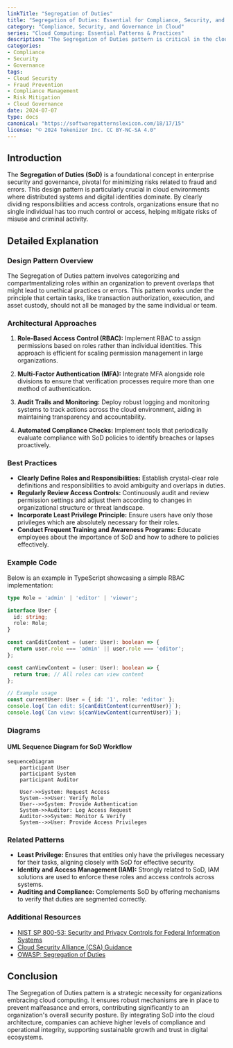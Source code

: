 ```yaml
---
linkTitle: "Segregation of Duties"
title: "Segregation of Duties: Essential for Compliance, Security, and Governance in Cloud"
category: "Compliance, Security, and Governance in Cloud"
series: "Cloud Computing: Essential Patterns & Practices"
description: "The Segregation of Duties pattern is critical in the cloud for preventing fraud, ensuring compliance, and enhancing security by dividing tasks and responsibilities among multiple parties."
categories:
- Compliance
- Security
- Governance
tags:
- Cloud Security
- Fraud Prevention
- Compliance Management
- Risk Mitigation
- Cloud Governance
date: 2024-07-07
type: docs
canonical: "https://softwarepatternslexicon.com/18/17/15"
license: "© 2024 Tokenizer Inc. CC BY-NC-SA 4.0"
---
```


## Introduction

The **Segregation of Duties (SoD)** is a foundational concept in enterprise security and governance, pivotal for minimizing risks related to fraud and errors. This design pattern is particularly crucial in cloud environments where distributed systems and digital identities dominate. By clearly dividing responsibilities and access controls, organizations ensure that no single individual has too much control or access, helping mitigate risks of misuse and criminal activity.

## Detailed Explanation

### Design Pattern Overview

The Segregation of Duties pattern involves categorizing and compartmentalizing roles within an organization to prevent overlaps that might lead to unethical practices or errors. This pattern works under the principle that certain tasks, like transaction authorization, execution, and asset custody, should not all be managed by the same individual or team. 

### Architectural Approaches

1. **Role-Based Access Control (RBAC):** Implement RBAC to assign permissions based on roles rather than individual identities. This approach is efficient for scaling permission management in large organizations.

2. **Multi-Factor Authentication (MFA):** Integrate MFA alongside role divisions to ensure that verification processes require more than one method of authentication.

3. **Audit Trails and Monitoring:** Deploy robust logging and monitoring systems to track actions across the cloud environment, aiding in maintaining transparency and accountability.

4. **Automated Compliance Checks:** Implement tools that periodically evaluate compliance with SoD policies to identify breaches or lapses proactively.

### Best Practices

- **Clearly Define Roles and Responsibilities:** Establish crystal-clear role definitions and responsibilities to avoid ambiguity and overlaps in duties.
- **Regularly Review Access Controls:** Continuously audit and review permission settings and adjust them according to changes in organizational structure or threat landscape.
- **Incorporate Least Privilege Principle:** Ensure users have only those privileges which are absolutely necessary for their roles.
- **Conduct Frequent Training and Awareness Programs:** Educate employees about the importance of SoD and how to adhere to policies effectively.

### Example Code

Below is an example in TypeScript showcasing a simple RBAC implementation:

```typescript
type Role = 'admin' | 'editor' | 'viewer';

interface User {
  id: string;
  role: Role;
}

const canEditContent = (user: User): boolean => {
  return user.role === 'admin' || user.role === 'editor';
};

const canViewContent = (user: User): boolean => {
  return true; // All roles can view content
};

// Example usage
const currentUser: User = { id: '1', role: 'editor' };
console.log(`Can edit: ${canEditContent(currentUser)}`);
console.log(`Can view: ${canViewContent(currentUser)}`);
```

### Diagrams

#### UML Sequence Diagram for SoD Workflow

```mermaid
sequenceDiagram
    participant User
    participant System
    participant Auditor

    User->>System: Request Access
    System-->>User: Verify Role
    User-->>System: Provide Authentication
    System->>Auditor: Log Access Request
    Auditor->>System: Monitor & Verify
    System-->>User: Provide Access Privileges
```

### Related Patterns

- **Least Privilege:** Ensures that entities only have the privileges necessary for their tasks, aligning closely with SoD for effective security.
- **Identity and Access Management (IAM):** Strongly related to SoD, IAM solutions are used to enforce these roles and access controls across systems.
- **Auditing and Compliance:** Complements SoD by offering mechanisms to verify that duties are segmented correctly.

### Additional Resources

- [NIST SP 800-53: Security and Privacy Controls for Federal Information Systems](https://csrc.nist.gov/publications/detail/sp/800-53/rev-5/final)
- [Cloud Security Alliance (CSA) Guidance](https://cloudsecurityalliance.org/research/guidance)
- [OWASP: Segregation of Duties](https://owasp.org/www-community/controls/Segregation_of_Duties)

## Conclusion

The Segregation of Duties pattern is a strategic necessity for organizations embracing cloud computing. It ensures robust mechanisms are in place to prevent malfeasance and errors, contributing significantly to an organization's overall security posture. By integrating SoD into the cloud architecture, companies can achieve higher levels of compliance and operational integrity, supporting sustainable growth and trust in digital ecosystems.
